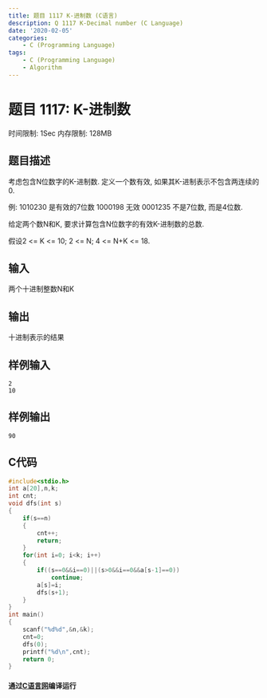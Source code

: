 ```yaml
---
title: 题目 1117 K-进制数 (C语言)
description: Q 1117 K-Decimal number (C Language)
date: '2020-02-05'
categories:
    - C (Programming Language)
tags:
    - C (Programming Language)
    - Algorithm
---
```


# 题目 1117: K-进制数
时间限制: 1Sec 内存限制: 128MB
## 题目描述

考虑包含N位数字的K-进制数. 定义一个数有效, 如果其K-进制表示不包含两连续的0.

例:
1010230 是有效的7位数
1000198 无效
0001235 不是7位数, 而是4位数.

给定两个数N和K, 要求计算包含N位数字的有效K-进制数的总数.

假设2 <= K <= 10; 2 <= N; 4 <= N+K <= 18.
## 输入
两个十进制整数N和K
## 输出
十进制表示的结果
## 样例输入
```
2
10
```
## 样例输出
```
90
```
## C代码
```c
#include<stdio.h>
int a[20],n,k;
int cnt;
void dfs(int s)
{
    if(s==n)
    {
        cnt++;
        return;
    }
    for(int i=0; i<k; i++)
    {
        if((s==0&&i==0)||(s>0&&i==0&&a[s-1]==0))
            continue;
        a[s]=i;
        dfs(s+1);
    }
}
int main()
{
    scanf("%d%d",&n,&k);
    cnt=0;
    dfs(0);
    printf("%d\n",cnt);
    return 0;
}
```
#### 通过[C语言网](https://www.dotcpp.com/)编译运行